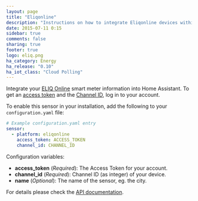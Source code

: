 ```yaml
---
layout: page
title: "Eliqonline"
description: "Instructions on how to integrate Eliqonline devices within Home Assistant."
date: 2015-07-11 0:15
sidebar: true
comments: false
sharing: true
footer: true
logo: eliq.png
ha_category: Energy
ha_release: "0.10"
ha_iot_class: "Cloud Polling"
---
```



Integrate your [ELIQ Online](http://eliq.io) smart meter information into Home Assistant. To get an [access token](https://my.eliq.io/user/settings/api) and the [Channel ID](https://my.eliq.io/user/settings/locations), log in to your account.

To enable this sensor in your installation, add the following to your `configuration.yaml` file:

```yaml
# Example configuration.yaml entry
sensor:
  - platform: eliqonline
    access_token: ACCESS_TOKEN
    channel_id: CHANNEL_ID
```

Configuration variables:

- **access_token** (*Required*): The Access Token for your account.
- **channel_id** (*Required*): Channel ID (as integer) of your device.
- **name** (*Optional*): The name of the sensor, eg. the city.

For details please check the [API documentation](https://eliq.zendesk.com/hc/en-us/articles/115002708449-API-Eliq-Online).

